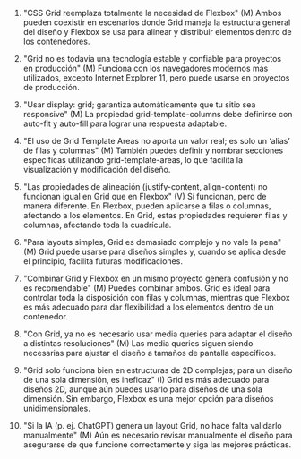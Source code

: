 1. "CSS Grid reemplaza totalmente la necesidad de Flexbox"
(M) Ambos pueden coexistir en escenarios donde Grid maneja la estructura general del diseño y Flexbox se usa para alinear y distribuir elementos dentro de los contenedores.

2. "Grid no es todavía una tecnología estable y confiable para proyectos en producción"
(M) Funciona con los navegadores modernos más utilizados, excepto Internet Explorer 11, pero puede usarse en proyectos de producción.

3. "Usar display: grid; garantiza automáticamente que tu sitio sea responsive"
(M) La propiedad grid-template-columns debe definirse con auto-fit y auto-fill para lograr una respuesta adaptable.

4. "El uso de Grid Template Areas no aporta un valor real; es solo un ‘alias’ de filas y columnas"
(M) También puedes definir y nombrar secciones específicas utilizando grid-template-areas, lo que facilita la visualización y modificación del diseño.

5. "Las propiedades de alineación (justify-content, align-content) no funcionan igual en Grid que en Flexbox"
(V) Sí funcionan, pero de manera diferente. En Flexbox, pueden aplicarse a filas o columnas, afectando a los elementos. En Grid, estas propiedades requieren filas y columnas, afectando toda la cuadrícula.

6. "Para layouts simples, Grid es demasiado complejo y no vale la pena"
(M) Grid puede usarse para diseños simples y, cuando se aplica desde el principio, facilita futuras modificaciones.

7. "Combinar Grid y Flexbox en un mismo proyecto genera confusión y no es recomendable"
(M) Puedes combinar ambos. Grid es ideal para controlar toda la disposición con filas y columnas, mientras que Flexbox es más adecuado para dar flexibilidad a los elementos dentro de un contenedor.

8. "Con Grid, ya no es necesario usar media queries para adaptar el diseño a distintas resoluciones"
(M) Las media queries siguen siendo necesarias para ajustar el diseño a tamaños de pantalla específicos.

9. "Grid solo funciona bien en estructuras de 2D complejas; para un diseño de una sola dimensión, es ineficaz"
(I) Grid es más adecuado para diseños 2D, aunque aún puedes usarlo para diseños de una sola dimensión. Sin embargo, Flexbox es una mejor opción para diseños unidimensionales.

10. "Si la IA (p. ej. ChatGPT) genera un layout Grid, no hace falta validarlo manualmente"
(M) Aún es necesario revisar manualmente el diseño para asegurarse de que funcione correctamente y siga las mejores prácticas.
